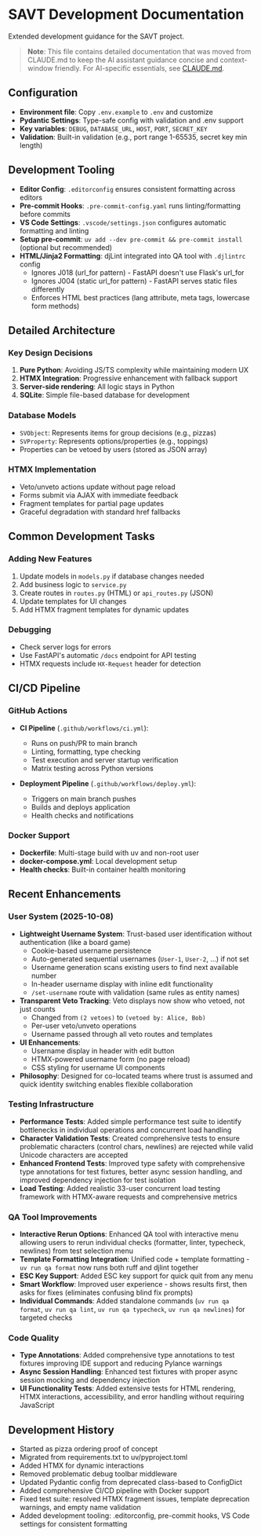 # SAVT Development Documentation

Extended development guidance for the SAVT project.

> **Note**: This file contains detailed documentation that was moved from CLAUDE.md to keep the AI assistant guidance concise and context-window friendly. For AI-specific essentials, see [CLAUDE.md](../CLAUDE.md).

## Configuration

- **Environment file**: Copy `.env.example` to `.env` and customize
- **Pydantic Settings**: Type-safe config with validation and .env support
- **Key variables**: `DEBUG`, `DATABASE_URL`, `HOST`, `PORT`, `SECRET_KEY`
- **Validation**: Built-in validation (e.g., port range 1-65535, secret key min length)

## Development Tooling

- **Editor Config**: `.editorconfig` ensures consistent formatting across editors
- **Pre-commit Hooks**: `.pre-commit-config.yaml` runs linting/formatting before commits
- **VS Code Settings**: `.vscode/settings.json` configures automatic formatting and linting
- **Setup pre-commit**: `uv add --dev pre-commit && pre-commit install` (optional but recommended)
- **HTML/Jinja2 Formatting**: djLint integrated into QA tool with `.djlintrc` config
  - Ignores J018 (url_for pattern) - FastAPI doesn't use Flask's url_for
  - Ignores J004 (static url_for pattern) - FastAPI serves static files differently
  - Enforces HTML best practices (lang attribute, meta tags, lowercase form methods)

## Detailed Architecture

### Key Design Decisions

1. **Pure Python**: Avoiding JS/TS complexity while maintaining modern UX
2. **HTMX Integration**: Progressive enhancement with fallback support
3. **Server-side rendering**: All logic stays in Python
4. **SQLite**: Simple file-based database for development

### Database Models

- `SVObject`: Represents items for group decisions (e.g., pizzas)
- `SVProperty`: Represents options/properties (e.g., toppings)
- Properties can be vetoed by users (stored as JSON array)

### HTMX Implementation

- Veto/unveto actions update without page reload
- Forms submit via AJAX with immediate feedback
- Fragment templates for partial page updates
- Graceful degradation with standard href fallbacks

## Common Development Tasks

### Adding New Features

1. Update models in `models.py` if database changes needed
2. Add business logic to `service.py`
3. Create routes in `routes.py` (HTML) or `api_routes.py` (JSON)
4. Update templates for UI changes
5. Add HTMX fragment templates for dynamic updates

### Debugging

- Check server logs for errors
- Use FastAPI's automatic `/docs` endpoint for API testing
- HTMX requests include `HX-Request` header for detection

## CI/CD Pipeline

### GitHub Actions

- **CI Pipeline** (`.github/workflows/ci.yml`):
  - Runs on push/PR to main branch
  - Linting, formatting, type checking
  - Test execution and server startup verification
  - Matrix testing across Python versions

- **Deployment Pipeline** (`.github/workflows/deploy.yml`):
  - Triggers on main branch pushes
  - Builds and deploys application
  - Health checks and notifications

### Docker Support

- **Dockerfile**: Multi-stage build with uv and non-root user
- **docker-compose.yml**: Local development setup
- **Health checks**: Built-in container health monitoring

## Recent Enhancements

### User System (2025-10-08)
- **Lightweight Username System**: Trust-based user identification without authentication (like a board game)
  - Cookie-based username persistence
  - Auto-generated sequential usernames (`User-1`, `User-2`, ...) if not set
  - Username generation scans existing users to find next available number
  - In-header username display with inline edit functionality
  - `/set-username` route with validation (same rules as entity names)
- **Transparent Veto Tracking**: Veto displays now show who vetoed, not just counts
  - Changed from `(2 vetoes)` to `(vetoed by: Alice, Bob)`
  - Per-user veto/unveto operations
  - Username passed through all veto routes and templates
- **UI Enhancements**:
  - Username display in header with edit button
  - HTMX-powered username form (no page reload)
  - CSS styling for username UI components
- **Philosophy**: Designed for co-located teams where trust is assumed and quick identity switching enables flexible collaboration

### Testing Infrastructure
- **Performance Tests**: Added simple performance test suite to identify bottlenecks in individual operations and concurrent load handling
- **Character Validation Tests**: Created comprehensive tests to ensure problematic characters (control chars, newlines) are rejected while valid Unicode characters are accepted
- **Enhanced Frontend Tests**: Improved type safety with comprehensive type annotations for test fixtures, better async session handling, and improved dependency injection for test isolation
- **Load Testing**: Added realistic 33-user concurrent load testing framework with HTMX-aware requests and comprehensive metrics

### QA Tool Improvements
- **Interactive Rerun Options**: Enhanced QA tool with interactive menu allowing users to rerun individual checks (formatter, linter, typecheck, newlines) from test selection menu
- **Template Formatting Integration**: Unified code + template formatting - `uv run qa format` now runs both ruff and djlint together
- **ESC Key Support**: Added ESC key support for quick quit from any menu
- **Smart Workflow**: Improved user experience - shows results first, then asks for fixes (eliminates confusing blind fix prompts)
- **Individual Commands**: Added standalone commands (`uv run qa format`, `uv run qa lint`, `uv run qa typecheck`, `uv run qa newlines`) for targeted checks

### Code Quality
- **Type Annotations**: Added comprehensive type annotations to test fixtures improving IDE support and reducing Pylance warnings
- **Async Session Handling**: Enhanced test fixtures with proper async session mocking and dependency injection
- **UI Functionality Tests**: Added extensive tests for HTML rendering, HTMX interactions, accessibility, and error handling without requiring JavaScript

## Development History

- Started as pizza ordering proof of concept
- Migrated from requirements.txt to uv/pyproject.toml
- Added HTMX for dynamic interactions
- Removed problematic debug toolbar middleware
- Updated Pydantic config from deprecated class-based to ConfigDict
- Added comprehensive CI/CD pipeline with Docker support
- Fixed test suite: resolved HTMX fragment issues, template deprecation warnings, and empty name validation
- Added development tooling: .editorconfig, pre-commit hooks, VS Code settings for consistent formatting
